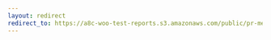 ```yaml
---
layout: redirect
redirect_to: https://a8c-woo-test-reports.s3.amazonaws.com/public/pr-merge/38870/api/index.html
---
```

